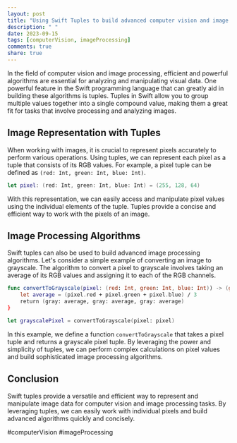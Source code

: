 ```yaml
---
layout: post
title: "Using Swift Tuples to build advanced computer vision and image processing algorithms."
description: " "
date: 2023-09-15
tags: [computerVision, imageProcessing]
comments: true
share: true
---
```


In the field of computer vision and image processing, efficient and powerful algorithms are essential for analyzing and manipulating visual data. One powerful feature in the Swift programming language that can greatly aid in building these algorithms is tuples. Tuples in Swift allow you to group multiple values together into a single compound value, making them a great fit for tasks that involve processing and analyzing images.

## Image Representation with Tuples

When working with images, it is crucial to represent pixels accurately to perform various operations. Using tuples, we can represent each pixel as a tuple that consists of its RGB values. For example, a pixel tuple can be defined as `(red: Int, green: Int, blue: Int)`.

```swift
let pixel: (red: Int, green: Int, blue: Int) = (255, 128, 64)
```

With this representation, we can easily access and manipulate pixel values using the individual elements of the tuple. Tuples provide a concise and efficient way to work with the pixels of an image.

## Image Processing Algorithms

Swift tuples can also be used to build advanced image processing algorithms. Let's consider a simple example of converting an image to grayscale. The algorithm to convert a pixel to grayscale involves taking an average of its RGB values and assigning it to each of the RGB channels.

```swift
func convertToGrayscale(pixel: (red: Int, green: Int, blue: Int)) -> (gray: Int, gray: Int, gray: Int) {
    let average = (pixel.red + pixel.green + pixel.blue) / 3
    return (gray: average, gray: average, gray: average)
}

let grayscalePixel = convertToGrayscale(pixel: pixel)
```

In this example, we define a function `convertToGrayscale` that takes a pixel tuple and returns a grayscale pixel tuple. By leveraging the power and simplicity of tuples, we can perform complex calculations on pixel values and build sophisticated image processing algorithms.

## Conclusion

Swift tuples provide a versatile and efficient way to represent and manipulate image data for computer vision and image processing tasks. By leveraging tuples, we can easily work with individual pixels and build advanced algorithms quickly and concisely.

#computerVision #imageProcessing
